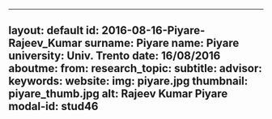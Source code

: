 ---
layout: default 
id: 2016-08-16-Piyare-Rajeev_Kumar
surname: Piyare
name: Piyare
university: Univ. Trento
date: 16/08/2016
aboutme: 
from: 
research_topic: 
subtitle: 
advisor: 
keywords: 
website: 
img: piyare.jpg
thumbnail: piyare_thumb.jpg
alt: Rajeev Kumar Piyare
modal-id: stud46
------

